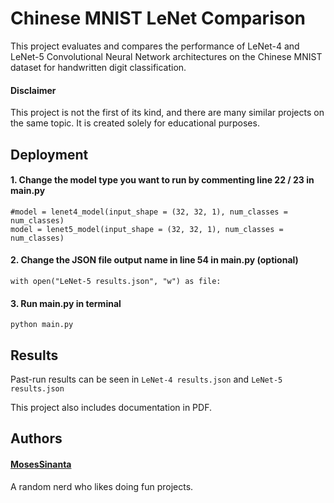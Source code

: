 
# Chinese MNIST LeNet Comparison

This project evaluates and compares the performance of LeNet-4 and LeNet-5 Convolutional Neural Network architectures on the Chinese MNIST dataset for handwritten digit classification.

#### Disclaimer
This project is not the first of its kind, and there are many similar projects on the same topic. It is created solely for educational purposes.



## Deployment

#### 1. Change the model type you want to run by commenting line 22 / 23 in main.py
```
#model = lenet4_model(input_shape = (32, 32, 1), num_classes = num_classes)
model = lenet5_model(input_shape = (32, 32, 1), num_classes = num_classes)
```

#### 2. Change the JSON file output name in line 54 in main.py (optional)
```
with open("LeNet-5 results.json", "w") as file:
```

#### 3. Run main.py in terminal
```
python main.py
```



## Results

Past-run results can be seen in ```LeNet-4 results.json``` and ```LeNet-5 results.json```

This project also includes documentation in PDF.



## Authors

#### [MosesSinanta](https://github.com/MosesSinanta/)
A random nerd who likes doing fun projects.
